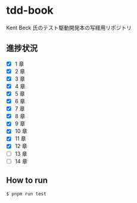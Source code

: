 # tdd-book

Kent Beck 氏のテスト駆動開発本の写経用リポジトリ

## 進捗状況

- [x] 1 章
- [x] 2 章
- [x] 3 章
- [x] 4 章
- [x] 5 章
- [x] 6 章
- [x] 7 章
- [x] 8 章
- [x] 9 章
- [x] 10 章
- [x] 11 章
- [x] 12 章
- [ ] 13 章
- [ ] 14 章

## How to run

```shell
$ pnpm run test
```
